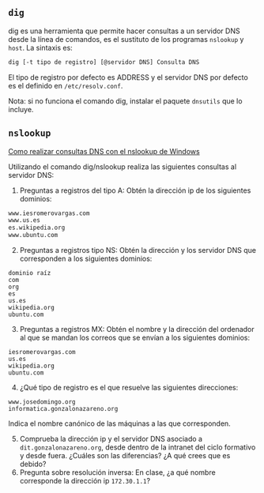 ## `dig`

dig es una herramienta que permite hacer consultas a un servidor DNS desde la línea de comandos, es el sustituto de los programas `nslookup` y `host`. La sintaxis es:
```bash
dig [-t tipo de registro] [@servidor DNS] Consulta DNS
```
El tipo de registro por defecto es ADDRESS y el servidor DNS por defecto es el definido en `/etc/resolv.conf`.

Nota: si no funciona el comando dig, instalar el paquete `dnsutils` que lo incluye.

## `nslookup`

[Como realizar consultas DNS con el nslookup de Windows](https://axarnet.es/blog/que-es-nslookup)

Utilizando el comando dig/nslookup realiza las siguientes consultas al servidor DNS:

1. Preguntas a registros del tipo A: Obtén la dirección ip de los siguientes dominios:

```bash
www.iesromerovargas.com
www.us.es
es.wikipedia.org
www.ubuntu.com
```

2. Preguntas a registros tipo NS: Obtén la dirección y los servidor DNS que corresponden a los siguientes dominios:
```
dominio raíz
com
org
es
us.es
wikipedia.org
ubuntu.com
```
3. Preguntas a registros MX: Obtén el nombre y la dirección del ordenador al que se mandan los correos que se envían a los siguientes dominios:
```
iesromerovargas.com
us.es
wikipedia.org
ubuntu.com
```
4. ¿Qué tipo de registro es el que resuelve las siguientes direcciones:
```
www.josedomingo.org
informatica.gonzalonazareno.org
```

Indica el nombre canónico de las máquinas a las que corresponden.

5. Comprueba la dirección ip y el servidor DNS asociado a `dit.gonzalonazareno.org`, desde dentro de la intranet del ciclo formativo y desde fuera. ¿Cuáles son las diferencias? ¿A qué crees que es debido?
6. Pregunta sobre resolución inversa: En clase, ¿a qué nombre corresponde la dirección ip `172.30.1.1`?